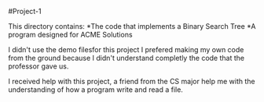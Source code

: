 #Project-1

This directory contains:
*The code that implements a Binary Search Tree
*A program designed for ACME Solutions

I didn't use the demo filesfor this project I
prefered making my own code from the ground 
because I didn't understand completly the code
that the professor gave us.

I received help with this project,
a friend from the CS major help me with the
understanding of how a program write and read 
a file.
